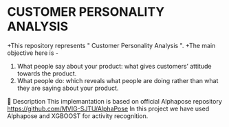 # CUSTOMER PERSONALITY ANALYSIS
+This repository represents " Customer Personality Analysis ".
+The main objective here is -
1. What people say about your product: what gives customers’ attitude towards the
product.
2. What people do: which reveals what people are doing rather than what they are
saying about your product.

📝 Description
This implemantation is based on official Alphapose repository https://github.com/MVIG-SJTU/AlphaPose
In this project we have used Alphapose and XGBOOST for activity recognition.
